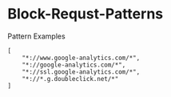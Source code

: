 # Block-Requst-Patterns

Pattern Examples
```
[
    "*://www.google-analytics.com/*",
    "*://google-analytics.com/*",
    "*://ssl.google-analytics.com/*",
    "*://*.g.doubleclick.net/*"
]
```
